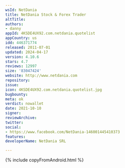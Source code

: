 ```yaml
---
wsId: NetDania
title: NetDania Stock & Forex Trader
altTitle: 
authors:
- danny
appId: 4KSDE4UX92.com.netdania.quotelist
appCountry: us
idd: 446371774
released: 2011-07-01
updated: 2024-04-17
version: 4.10.6
stars: 4.7
reviews: 12997
size: '83047424'
website: http://www.netdania.com
repository: 
issue: 
icon: 4KSDE4UX92.com.netdania.quotelist.jpg
bugbounty: 
meta: ok
verdict: nowallet
date: 2021-10-10
signer: 
reviewArchive: 
twitter: 
social:
- https://www.facebook.com/NetDania-146001445410373
features: 
developerName: NetDania SRL

---
```


{% include copyFromAndroid.html %}
